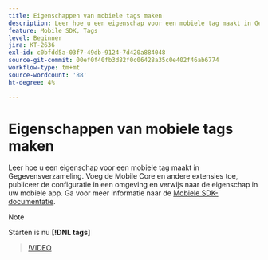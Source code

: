 ```yaml
---
title: Eigenschappen van mobiele tags maken
description: Leer hoe u een eigenschap voor een mobiele tag maakt in Gegevensverzameling. Voeg de Mobile Core en andere extensies toe, publiceer de configuratie in een omgeving en verwijs naar de eigenschap in uw mobiele app.
feature: Mobile SDK, Tags
level: Beginner
jira: KT-2636
exl-id: c0bfdd5a-03f7-49db-9124-7d420a884048
source-git-commit: 00ef0f40fb3d82f0c06428a35c0e402f46ab6774
workflow-type: tm+mt
source-wordcount: '88'
ht-degree: 4%

---
```


# Eigenschappen van mobiele tags maken

Leer hoe u een eigenschap voor een mobiele tag maakt in Gegevensverzameling. Voeg de Mobile Core en andere extensies toe, publiceer de configuratie in een omgeving en verwijs naar de eigenschap in uw mobiele app. Ga voor meer informatie naar de [Mobiele SDK-documentatie](https://developer.adobe.com/client-sdks/documentation/).

>[!NOTE]
>
> Starten is nu **[!DNL tags]**

>[!VIDEO](https://video.tv.adobe.com/v/26264/?learn=on)
